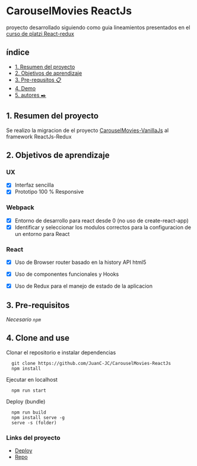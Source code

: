 # CarouselMovies ReactJs

proyecto desarrollado siguiendo como guia lineamientos presentados en el [curso de platzi React-redux ](https://platzi.com/cursos/react-router-redux/)

## índice
* [1. Resumen del proyecto](#1-resumen-del-proyecto)
* [2. Objetivos de aprendizaje](#2-objetivos-de-aprendizaje)
* [3. Pre-requsitos 📋](#4-pre-requisitos)
* [4. Demo](#5-demo)
* [5. autores ✒️](#5-autores)


## 1. Resumen del proyecto
Se realizo la migracion de el proyecto [CarouselMovies-VanillaJs](https://github.com/JuanC-JC/CarouselMovies-VanillaJs) al framework ReactJs-Redux


## 2. Objetivos de aprendizaje

### UX

- [x] Interfaz sencilla
- [x] Prototipo 100 % Responsive

### Webpack

- [x] Entorno de desarrollo para react desde 0 (no uso de create-react-app)
- [x] Identificar y seleccionar los modulos correctos para la configuracion de un entorno para React

### React

- [x] Uso de Browser router basado en la history API html5
- [x] Uso de componentes funcionales y Hooks
- [x] Uso de Redux para el manejo de estado de la aplicacion


## 3. Pre-requisitos

_Necesario `npm`_


## 4. Clone and use 

Clonar el repositorio e instalar dependencias
~~~
  git clone https://github.com/JuanC-JC/CarouselMovies-ReactJs
  npm install 
~~~

Ejecutar en localhost
~~~
  npm run start
~~~

Deploy (bundle) 
~~~
  npm run build
  npm install serve -g 
  serve -s (folder)
~~~





### Links del proyecto
- [Deploy](https://carouselmovies.netlify.app/)
- [Repo](https://github.com/JuanC-JC/CarouselMovies-ReactJs)
